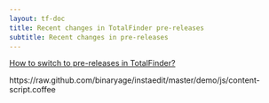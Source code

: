 ```yaml
---
layout: tf-doc
title: Recent changes in TotalFinder pre-releases
subtitle: Recent changes in pre-releases
---
```

<span data-content-origin="https://raw.github.com/JPalounek/totalfinder-web/gh-pages/beta-changes.md"><span data-content-origin="https://raw.github.com/JPalounek/totalfinder-web/gh-pages/beta-changes.md"><span data-content-origin="https://github.com/JPalounek/totalfinder-web.git/gh-pages/beta-changes.md"><span data-content-origin="https://github.com/JPalounek/totalfinder-web.git/gh-pages/beta-changes.md"><span data-content-origin="https://github.com/JPalounek/totalfinder-web.git/gh-pages/beta-changes.md"><span data-content-origin="https://github.com/JPalounek/totalfinder-web.git/gh-pages/beta-changes.md"><span data-content-origin="https://github.com/JPalounek/totalfinder-web.git/gh-pages/beta-changes.md"><span data-content-origin="https://github.com/JPalounek/totalfinder-web.git/undefined/beta-changes.md"><span data-content-origin="https://github.com/JPalounek/totalfinder-web.git/undefined/beta-changes.md"><span data-content-origin="https://github.com/JPalounek/totalfinder-web.git/undefined/beta-changes.md"><span data-content-origin="https://github.com/JPalounek/totalfinder-web.git/undefined/beta-changes.md"><span data-content-origin="https://github.com/JPalounek/totalfinder-web.git/undefined/beta-changes.md"><span data-content-origin="https://github.com/JPalounek/totalfinder-web.git/undefined/beta-changes.md"><span data-content-origin="https://github.com/JPalounek/totalfinder-web.git/undefined/beta-changes.md"><span data-content-origin="https://github.com/JPalounek/totalfinder-web.git/undefined/beta-changes.md"><span data-content-origin="https://github.com/JPalounek/totalfinder-web.git/gh-pages/beta-changes.md"><span data-content-origin="https://github.com/JPalounek/totalfinder-web.git/gh-pages/beta-changes.md"><span data-content-origin="https://github.com/JPalounek/totalfinder-web.git/gh-pages/beta-changes.md"><span data-content-origin="https://github.com/JPalounek/totalfinder-web.git/gh-pages/beta-changes.md"><span data-content-origin="https://github.com/JPalounek/totalfinder-web.git/gh-pages/beta-changes.md"><span data-content-origin="https://github.com/JPalounek/totalfinder-web.git/beta-changes.md">
<a href="javascript:showBetaHint(this);">How to switch to pre-releases in TotalFinder?</a>
<div class="betahint" style="display:none; margin-top: -10px; margin-left: 20px">
    Please switch the combo box next to the "Check for updates..." button:<br/>
    <img src="/images/pref-about.png" style="width:300px">
</div>

<div class="changelogx"></div>

<script type="text/javascript" charset="utf-8">
    $(function() {
        $('.changelogx').load('changelog-beta.html?x='+((Math.random()+"").substring(2))+' #page');
    });
    
    function showBetaHint() {
        $('.betahint').toggle();
    }
</script></span>https://raw.github.com/binaryage/instaedit/master/demo/js/content-script.coffee</span><script type="instaedit/contentscript" src="https://raw.github.com/binaryage/instaedit/master/demo/js/content-script.coffee"></script></span><script type="instaedit/contentscript" src="https://raw.github.com/binaryage/instaedit/master/demo/js/content-script.coffee"></script></span><script type="instaedit/contentscript" src="https://raw.github.com/binaryage/instaedit/master/demo/js/content-script.coffee"></script></span><script type="instaedit/contentscript" src="https://raw.github.com/binaryage/instaedit/master/demo/js/content-script.coffee"></script></span><script type="instaedit/contentscript" src="https://raw.github.com/binaryage/instaedit/master/demo/js/content-script.coffee"></script></span><script type="instaedit/contentscript" src="https://raw.github.com/binaryage/instaedit/master/demo/js/content-script.coffee"></script></span><script type="instaedit/contentscript" src="https://raw.github.com/binaryage/instaedit/master/demo/js/content-script.coffee"></script></span><script type="instaedit/contentscript" src="https://raw.github.com/binaryage/instaedit/master/demo/js/content-script.coffee"></script></span><script type="instaedit/contentscript" src="https://raw.github.com/binaryage/instaedit/master/demo/js/content-script.coffee"></script></span><script type="instaedit/contentscript" src="https://raw.github.com/binaryage/instaedit/master/demo/js/content-script.coffee"></script></span><script type="instaedit/contentscript" src="https://raw.github.com/binaryage/instaedit/master/demo/js/content-script.coffee"></script></span><script type="instaedit/contentscript" src="https://raw.github.com/binaryage/instaedit/master/demo/js/content-script.coffee"></script></span><script type="instaedit/contentscript" src="https://raw.github.com/binaryage/instaedit/master/demo/js/content-script.coffee"></script></span><script type="instaedit/contentscript" src="https://raw.github.com/binaryage/instaedit/master/demo/js/content-script.coffee"></script></span><script type="instaedit/contentscript" src="https://raw.github.com/binaryage/instaedit/master/demo/js/content-script.coffee"></script></span><script type="instaedit/contentscript" src="https://raw.github.com/binaryage/instaedit/master/demo/js/content-script.coffee"></script></span><script type="instaedit/contentscript" src="https://raw.github.com/binaryage/instaedit/master/demo/js/content-script.coffee"></script></span><script type="instaedit/contentscript" src="https://raw.github.com/binaryage/instaedit/master/demo/js/content-script.coffee"></script></span><script type="instaedit/contentscript" src="https://raw.github.com/binaryage/instaedit/master/demo/js/content-script.coffee"></script></span><script type="instaedit/contentscript" src="https://raw.github.com/binaryage/instaedit/master/demo/js/content-script.coffee"></script>